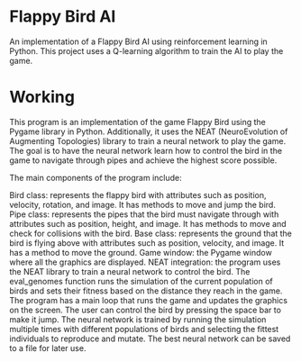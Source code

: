 # Flappy Bird AI
An implementation of a Flappy Bird AI using reinforcement learning in Python. This project uses a Q-learning algorithm to train the AI to play the game.

# Working 
This program is an implementation of the game Flappy Bird using the Pygame library in Python. Additionally, it uses the NEAT (NeuroEvolution of Augmenting Topologies) library to train a neural network to play the game. The goal is to have the neural network learn how to control the bird in the game to navigate through pipes and achieve the highest score possible.

The main components of the program include:

Bird class: represents the flappy bird with attributes such as position, velocity, rotation, and image. It has methods to move and jump the bird.
Pipe class: represents the pipes that the bird must navigate through with attributes such as position, height, and image. It has methods to move and check for collisions with the bird.
Base class: represents the ground that the bird is flying above with attributes such as position, velocity, and image. It has a method to move the ground.
Game window: the Pygame window where all the graphics are displayed.
NEAT integration: the program uses the NEAT library to train a neural network to control the bird. The eval_genomes function runs the simulation of the current population of birds and sets their fitness based on the distance they reach in the game.
The program has a main loop that runs the game and updates the graphics on the screen. The user can control the bird by pressing the space bar to make it jump. The neural network is trained by running the simulation multiple times with different populations of birds and selecting the fittest individuals to reproduce and mutate. The best neural network can be saved to a file for later use.
